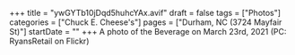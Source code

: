+++
title = "ywGYTb10jDqd5huhcYAx.avif"
draft = false
tags = ["Photos"]
categories = ["Chuck E. Cheese's"]
pages = ["Durham, NC (3724 Mayfair St)"]
startDate = ""
+++
A photo of the Beverage on March 23rd, 2021 (PC: RyansRetail on Flickr)
